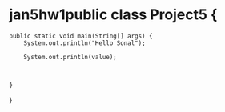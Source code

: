 # jan5hw1public class Project5 {

	public static void main(String[] args) {
		System.out.println("Hello Sonal");
	
		System.out.println(value);
		
		

	}

}